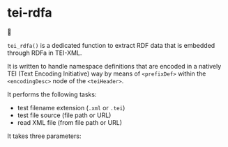 # tei-rdfa

:construction:

`tei_rdfa()` is a dedicated function to extract RDF data that is embedded through RDFa in TEI-XML.

It is written to handle namespace definitions that are encoded in a natively TEI (Text Encoding Initiative) way by means of `<prefixDef>` within the `<encodingDesc>` node of the `<teiHeader>`.

It performs the following tasks:
- test filename extension (`.xml` or `.tei`)
- test file source (file path or URL)
- read XML file (from file path or URL)

It takes three parameters:
